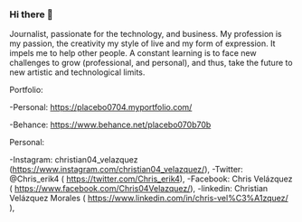 ### Hi there 👋

Journalist, passionate for the technology, and business. My profession is my passion, the creativity my style of live and my form of expression. It impels me to help other people. A constant learning is to face new challenges to grow (professional, and personal), and thus, take the future to new artistic and technological limits.

Portfolio: 

-Personal: https://placebo0704.myportfolio.com/

-Behance: https://www.behance.net/placebo070b70b

Personal:

-Instagram: christian04_velazquez (https://www.instagram.com/christian04_velazquez/),
-Twitter: @Chris_erik4 ( https://twitter.com/Chris_erik4),
-Facebook: Chris Velázquez ( https://www.facebook.com/Chris04Velazquez/),
-linkedin: Christian Velázquez Morales ( https://www.linkedin.com/in/chris-vel%C3%A1zquez/ ),



